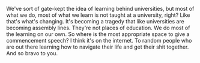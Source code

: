  We've sort of gate-kept the idea of learning behind universities, but most of what we do, most of what we learn is not taught at a university, right? Like that's what's changing. It's becoming a tragedy that like universities are becoming assembly lines. They're not places of education. We do most of the learning on our own. So where is the most appropriate space to give a commencement speech? I think it's on the internet. To random people who are out there learning how to navigate their life and get their shit together. And so bravo to you.